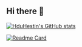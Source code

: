 ## Hi there 👋
[![HduHestin's GitHub stats](https://github-readme-stats.vercel.app/api?username=HduHestin&show_icons=true&theme=ambient_gradient)](https://github.com/anuraghazra/github-readme-stats)

[![Readme Card](https://github-readme-stats.vercel.app/api/pin/?username=HduHestin&repo=github-readme-stats)](https://github.com/anuraghazra/github-readme-stats)






<!--
**HduHestin/HduHestin** is a ✨ _special_ ✨ repository because its `README.md` (this file) appears on your GitHub profile.

Here are some ideas to get you started:

- 🔭 I’m currently working on ...
- 🌱 I’m currently learning ...
- 👯 I’m looking to collaborate on ...
- 🤔 I’m looking for help with ...
- 💬 Ask me about ...
- 📫 How to reach me: ...
- 😄 Pronouns: ...
- ⚡ Fun fact: ...
-->
